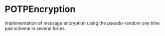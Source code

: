 # POTPEncryption
Implementation of message encryption using the pseudo-random one time pad scheme in several forms.
